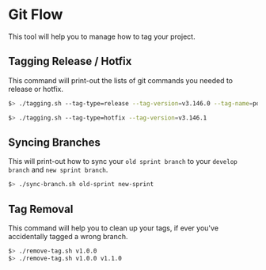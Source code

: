 # Git Flow

This tool will help you to manage how to tag your project.

## Tagging Release / Hotfix

This command will print-out the lists of git commands you needed to release or hotfix.

```bash
$> ./tagging.sh --tag-type=release --tag-version=v3.146.0 --tag-name=poring
```

```bash
$> ./tagging.sh --tag-type=hotfix --tag-version=v3.146.1
```

## Syncing Branches

This will print-out how to sync your `old sprint branch` to your `develop branch` and `new sprint branch`.

```bash
$> ./sync-branch.sh old-sprint new-sprint
```

## Tag Removal

This command will help you to clean up your tags, if ever you've accidentally tagged a wrong branch.

```bash
$> ./remove-tag.sh v1.0.0
$> ./remove-tag.sh v1.0.0 v1.1.0
```
